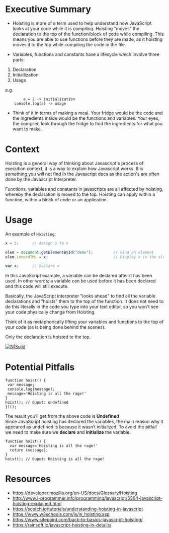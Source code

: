 # Executive Summary

 - Hoisting is more of a term used to help understand how JavaScript looks at your code while it is compiling. Hoisting “moves” the declaration to the top of the function/block of code while compiling. This means you are able to use functions before they are made, as it hoisting moves it to the top while compiling the code in the file.

- Variables, functions and constants have a lifecycle which involve three parts:

1) Declaration
2) Initiailization
3) Usage

e.g.
```    var a  -> declaration
        a = 2 -> initialization
    console.log(a) -> usage
```
- Think of it in terms of making a meal. Your fridge would be the code and the ingredients inside would be the functions and variables. Your eyes, the compiler, look through the fridge to find the ingredients for what you want to make.


# Context

Hoisting is a general way of thinking about Javascript's process of execution context, it is a way to explain how Javascript works.  It is something you will not find in the Javascript docs as the action's are often done by the Javascript Interpreter.

Functions, variables and constants in javascripts are all affected by hoisting, whereby the declaration is moved to the top. Hoisting can apply within a function, within a block of code or an application.

# Usage

An example of `Hoisting`:
```js
x = 5;      // Assign 5 to x

elem = document.getElementById("demo");         // Find an element 
elem.innerHTML = x;                             // Display x in the element

var x;      // Declare x
```

In this JavaScript example, a variable can be declared after it has been used. In other words; a variable can be used before it has been declared and this code will still execute.

Basically, the JavaScript interpreter "looks ahead" to find all the variable declarations and "hoists" them to the top of the function. It does not need to do this literally in the code you type into your text editor, so you won't see your code physically change from Hoisting.

Think of it as metaphorically lifting your variables and functions to the top of your code (as is being done behind the scenes).

Only the declaration is hoisted to the top.

[![N|Solid](https://ogmcsrgk5.qnssl.com/13281/826d7a289ef8489b872917570545bdc3.png (154kB) )](https://nodesource.com/products/nsolid)

# Potential Pitfalls

 ``` 
 function hoist() {
  var message;
  console.log(message);
  message='Hoisting is all the rage!'
}
hoist(); // Ouput: undefined
})();
```
The result you’ll get from the above code is **Undefined**  
Since JavaScript hoisting has declared the variables, the main reason why it appeared as undefined is because it wasn’t initialized.
To avoid the pitfall we need to make sure we **declare** and **initialize** the variable.
```
function hoist() {
  var message='Hoisting is all the rage!'
  return (message);
}
hoist(); // Ouput: Hoisting is all the rage!
```

# Resources

- https://developer.mozilla.org/en-US/docs/Glossary/Hoisting
- http://www.i-programmer.info/programming/javascript/5364-javascript-hoisting-explained.html
- https://scotch.io/tutorials/understanding-hoisting-in-javascript
- https://www.w3schools.com/js/js_hoisting.asp
- https://www.sitepoint.com/back-to-basics-javascript-hoisting/
- https://rainsoft.io/javascript-hoisting-in-details/
